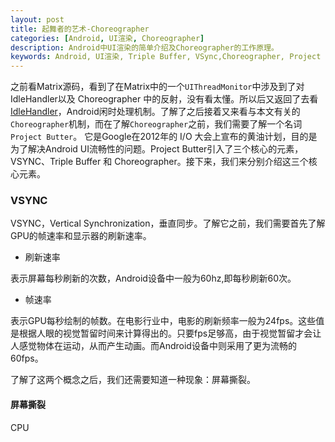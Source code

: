 ```yaml
---
layout: post
title: 起舞者的艺术-Choreographer
categories: [Android, UI渲染, Choreographer]
description: Android中UI渲染的简单介绍及Choreographer的工作原理。
keywords: Android, UI渲染, Triple Buffer, VSync,Choreographer, Project Butter
---
```


之前看Matrix源码，看到了在Matrix中的一个`UIThreadMonitor`中涉及到了对 IdleHandler以及 Choreographer 中的反射，没有看太懂。所以后又返回了去看 [IdleHandler](https://peterxiaosa.github.io/2020/07/14/IdleHandler%E5%8E%9F%E7%90%86%E5%88%86%E6%9E%90/)，Android闲时处理机制。了解了之后接着又来看与本文有关的`Choreographer`机制，而在了解`Choreographer`之前，我们需要了解一个名词 `Project Butter`。 它是Google在2012年的 I/O 大会上宣布的黄油计划，目的是为了解决Android UI流畅性的问题。Project Butter引入了三个核心的元素，VSYNC、Triple Buffer 和 Choreographer。接下来，我们来分别介绍这三个核心元素。

### VSYNC 

VSYNC，Vertical Synchronization，垂直同步。了解它之前，我们需要首先了解GPU的帧速率和显示器的刷新速率。

* 刷新速率  

表示屏幕每秒刷新的次数，Android设备中一般为60hz,即每秒刷新60次。

* 帧速率

表示GPU每秒绘制的帧数。在电影行业中，电影的刷新频率一般为24fps。这些值是根据人眼的视觉暂留时间来计算得出的。只要fps足够高，由于视觉暂留才会让人感觉物体在运动，从而产生动画。而Android设备中则采用了更为流畅的60fps。

了解了这两个概念之后，我们还需要知道一种现象：屏幕撕裂。

#### 屏幕撕裂
CPU



